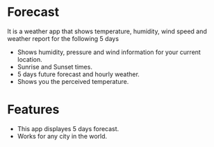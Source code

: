 # Forecast
It is a weather app that shows temperature, humidity, wind speed and weather report for the following 5 days
- Shows humidity, pressure and wind information for your current location. 
- Sunrise and Sunset times.
- 5 days future forecast and hourly weather.
- Shows you the perceived temperature.

# Features
- This app displayes 5 days forecast.
- Works for any city in the world.
